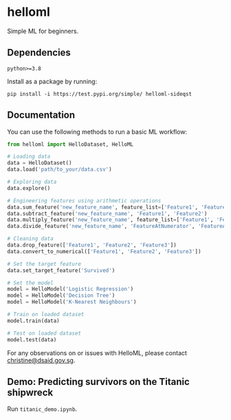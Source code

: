 # helloml
Simple ML for beginners.

## Dependencies
```
python>=3.8
```

Install as a package by running:
```
pip install -i https://test.pypi.org/simple/ helloml-sideqst
```

## Documentation
You can use the following methods to run a basic ML workflow:
```python
from helloml import HelloDataset, HelloML

# Loading data
data = HelloDataset()
data.load('path/to_your/data.csv')

# Exploring data
data.explore()

# Engineering features using arithmetic operations
data.sum_feature('new_feature_name', feature_list=['Feature1', 'Feature2'])
data.subtract_feature('new_feature_name', 'Feature1', 'Feature2')
data.multiply_feature('new_feature_name', feature_list=['Feature1', 'Feature2'])
data.divide_feature('new_feature_name', 'FeatureAtNumerator', 'FeatureAtDenominator')

# Cleaning data
data.drop_feature(['Feature1', 'Feature2', 'Feature3'])
data.convert_to_numerical(['Feature1', 'Feature2', 'Feature3'])

# Set the target feature
data.set_target_feature('Survived')

# Set the model
model = HelloModel('Logistic Regression')
model = HelloModel('Decision Tree')
model = HelloModel('K-Nearest Neighbours')

# Train on loaded dataset
model.train(data)

# Test on loaded dataset
model.test(data)
```

For any observations on or issues with HelloML, please contact christine@dsaid.gov.sg.

## Demo: Predicting survivors on the Titanic shipwreck

Run `titanic_demo.ipynb`.
